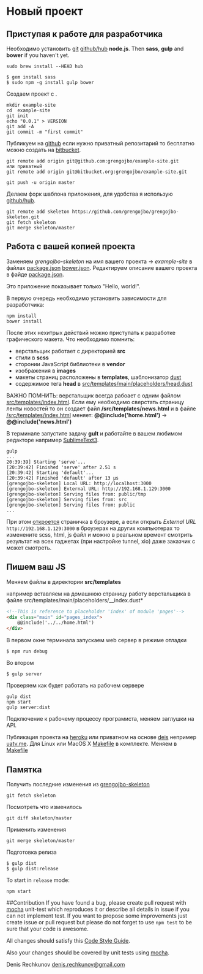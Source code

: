 #  Новый проект

## Приступая к работе для разработчика

Необходимо установить [git](http://git-scm.com/downloads) [github/hub](https://github.com/github/hub) **node.js**. Then **sass**, **gulp** and **bower** if you haven't yet.

```
sudo brew install --HEAD hub

$ gem install sass
$ sudo npm -g install gulp bower
```

Создаем проект с .

```
mkdir example-site
cd  example-site
git init
echo "0.0.1" > VERSION
git add -A
git commit -m "first commit"
```

Публикуем на [github](https://github.com) если нужно приватный репозитарий то бесплатно можно создать на [bitbucket](https://bitbucket.org).

```
git remote add origin git@github.com:grengojbo/example-site.git
или приватный
git remote add origin git@bitbucket.org:grengojbo/example-site.git

git push -u origin master
```

Делаем форк шаблона приложения, для удобства я использую [github/hub](https://github.com/github/hub).

```
git remote add skeleton https://github.com/grengojbo/grengojbo-skeleton.git
git fetch skeleton
git merge skeleton/master
```

## Работа с вашей копией проекта

Заменяем *grengojbo-skeleton* на имя вашего проекта -> *example-site* в файлах [package.json](./package.json) [bower.json](./bower.json). Редактируем описание вашего проекта в файде [package.json](./package.json).

Это приложение показывает только "Hello, world!".

В первую очередь необходимо установить зависимости для разработчика:

```
npm install
bower install
```

После этих нехитрых действий можно приступать к разработке графического макета. Что необходимо помнить:
 - верстальщик работает с директорией **src**
 - стили в **scss**
 - сторонии JavaScript библиотеки в **vendor**
 - изображения в **images**
 - макеты страниц расположены в **templates**, шаблонизатор [dust](http://akdubya.github.io/dustjs/)
 - содержимое тега **head** в [src/templates/main/placeholders/head.dust](./src/templates/main/placeholders/head.dust)

ВАЖНО ПОМНИТЬ: верстальщик всегда рабоает с одним файлом [src/templates/index.html](./src/templates/index.html). Если ему необходимо сверстать страницу ленты новостей то он создает файл **/src/templates/news.html** и в файле [/src/templates/index.html](./src/templates/index.html) меняет: **@@include('home.html')** -> **@@include('news.html')**

В терминале запустите задачу **gult** и работайте в вашем любимом редакторе например [SublimeText3](http://www.sublimetext.com/3).

```
gulp
...
20:39:39] Starting 'serve'...
[20:39:42] Finished 'serve' after 2.51 s
[20:39:42] Starting 'default'...
[20:39:42] Finished 'default' after 13 μs
[grengojbo-skeleton] Local URL: http://localhost:3000
[grengojbo-skeleton] External URL: http://192.168.1.129:3000
[grengojbo-skeleton] Serving files from: public/tmp
[grengojbo-skeleton] Serving files from: src
[grengojbo-skeleton] Serving files from: public
...
```

При этом [откроется](http://localhost:3000) страничка в броузере, а если открыть *External URL* ```http://192.168.1.129:3000``` в броузерах на других компьютерах то изменените scss, html, js файл и можно в реальном времент смотрить результат на всех гаджетах (при настройке tunnel, xio) даже заказчик с может смотреть.

## Пишем ваш JS

Меняем файлы в директории **src/templates**

например вставляем на домашнюю страницу работу верстальщика в файле src/templates/main/placeholders/__index.dust*

```html
<!--This is reference to placeholder 'index' of module 'pages'-->
<div class="main" id="pages_index">
    @@include('../../home.html')
</div>
```

В первом окне терминала запускаем web сервер в режиме отладки

```
$ npm run debug
```

Во втором

```
$ gulp server
```

Проверяем как будет работать на рабочем сервере

```
gulp dist
npm start
gulp server:dist
```

Подключение к рабочему процессу програмиста, меняем заглушки на API.

Публикация проекта на [heroku](https://www.heroku.com/) или приватном на основе [deis](deis.io) непример [uatv.me](http://deis.uatv.me/). Для Linux или MacOS X [Makefile](./Makefile) в комплекте. Меняем в [Makefile](./Makefile)
 

## Памятка

Получить последние изменения из [grengojbo-skeleton](https://github.com/grengojbo/grengojbo-skeleton)

```
git fetch skeleton
```

Посмотреть что изменилось

```
git diff skeleton/master
```

Применить изменения

```
git merge skeleton/master
```

Подготовка релиза

```
$ gulp dist
$ gulp dist:release
```

To start in `release` mode:

```
npm start
```

##Contribution
If you have found a bug, please create pull request with [mocha](https://www.npmjs.org/package/mocha) 
unit-test which reproduces it or describe all details in issue if you can not 
implement test. If you want to propose some improvements just create issue or 
pull request but please do not forget to use `npm test` to be sure that your 
code is awesome.

All changes should satisfy this [Code Style Guide](https://github.com/catberry/catberry/blob/master/docs/code-style-guide.md).

Also your changes should be covered by unit tests using [mocha](https://www.npmjs.org/package/mocha).

Denis Rechkunov <denis.rechkunov@gmail.com>